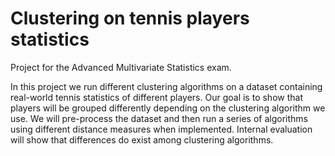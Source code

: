 # Clustering on tennis players statistics
Project for the Advanced Multivariate Statistics exam.

In this project we run different clustering algorithms on a dataset containing real-world tennis statistics of different players. Our goal is to show that players will be grouped differently depending on the clustering algorithm we use. We will pre-process the dataset and then run a series of algorithms using different distance measures when implemented. Internal evaluation will show that differences do exist among clustering algorithms.
